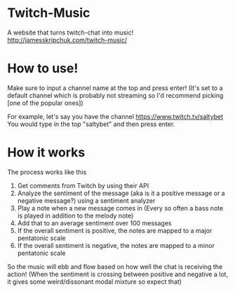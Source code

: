 # Twitch-Music
A website that turns twitch-chat into music!
http://jamesskripchuk.com/twitch-music/

# How to use!
Make sure to input a channel name at the top and press enter!
(It's set to a default channel which is probably not streaming so I'd recommend picking [one of the popular ones])

For example, let's say you have the channel https://www.twitch.tv/saltybet
You would type in the top "saltybet" and then press enter.

# How it works

The process works like this
1. Get comments from Twitch by using their API
2. Analyze the sentiment of the message (aka is it a positive message or a negative message?) using a sentiment analyzer
3. Play a note when a new message comes in (Every so often a bass note is played in addition to the melody note)
4. Add that to an average sentiment over 100 messages
5. If the overall sentiment is positive, the notes are mapped to a major pentatonic scale
6. If the overall sentiment is negative, the notes are mapped to a minor pentatonic scale

So the music will ebb and flow based on how well the chat is receiving the action!
(When the sentiment is crossing between positive and negative a lot, it gives some weird/dissonant modal mixture so expect that)


